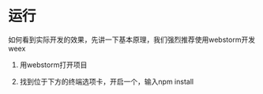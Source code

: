 # 运行

如何看到实际开发的效果，先讲一下基本原理，我们强烈推荐使用webstorm开发weex

1. 用webstorm打开项目

2. 找到位于下方的终端选项卡，开启一个，输入npm install



